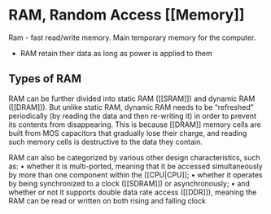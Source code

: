 # RAM, Random Access [[Memory]]

Ram - fast read/write memory. Main temporary memory for the computer.

- RAM retain their data as long as power is applied to them

## Types of RAM

RAM can be further divided into static RAM ([[SRAM]]) and dynamic RAM
([[DRAM]]). But unlike static RAM, dynamic RAM needs to be
“refreshed” periodically (by reading the data and then re-writing it) in order to prevent its contents from disappearing. This is because [[DRAM]] memory cells are built from MOS capacitors that gradually lose their charge, and reading such memory cells is destructive to the data they contain.

RAM can also be categorized by various other design characteristics, such
as:
• whether it is multi-ported, meaning that it be accessed simultaneously by
more than one component within the [[CPU|CPU]];
• whether it operates by being synchronized to a clock ([[SDRAM]]) or asynchronously;
• and whether or not it supports double data rate access ([[DDR]]), meaning
the RAM can be read or written on both rising and falling clock